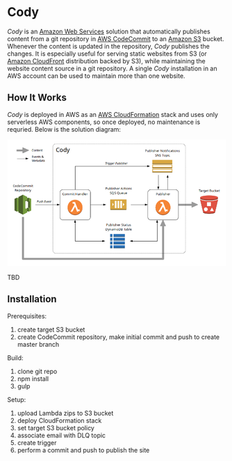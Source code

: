 # Cody

_Cody_ is an [Amazon Web Services](https://aws.amazon.com/) solution that automatically publishes content from a git repository in [AWS CodeCommit](https://aws.amazon.com/codecommit/) to an [Amazon S3](https://aws.amazon.com/s3/) bucket. Whenever the content is updated in the repository, _Cody_ publishes the changes. It is especially useful for serving static websites from S3 (or [Amazon CloudFront](https://aws.amazon.com/cloudfront/) distribution backed by S3), while maintaining the website content source in a git repository. A single _Cody_ installation in an AWS account can be used to maintain more than one website.

## How It Works

_Cody_ is deployed in AWS as an [AWS CloudFormation](https://aws.amazon.com/cloudformation/) stack and uses only serverless AWS components, so once deployed, no maintenance is requried. Below is the solution diagram:

![Diagram](https://raw.githubusercontent.com/boylesoftware/cody/master/docs/img/diagram.png)

TBD

## Installation

Prerequisites:

1. create target S3 bucket
2. create CodeCommit repository, make initial commit and push to create master branch

Build:

1. clone git repo
2. npm install
3. gulp

Setup:

1. upload Lambda zips to S3 bucket
2. deploy CloudFormation stack
3. set target S3 bucket policy
4. associate email with DLQ topic
5. create trigger
6. perform a commit and push to publish the site
